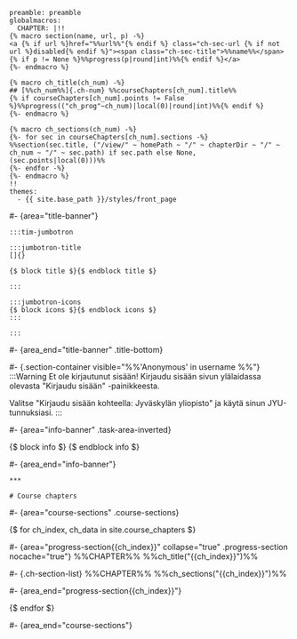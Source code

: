 ```{settings=""}
preamble: preamble
globalmacros:
  CHAPTER: |!!
{% macro section(name, url, p) -%}
<a {% if url %}href="%%url%%"{% endif %} class="ch-sec-url {% if not url %}disabled{% endif %}"><span class="ch-sec-title">%%name%%</span> {% if p != None %}%%progress(p|round|int)%%{% endif %}</a>
{%- endmacro %}

{% macro ch_title(ch_num) -%}
## [%%ch_num%%]{.ch-num} %%courseChapters[ch_num].title%%
{% if courseChapters[ch_num].points != False %}%%progress(("ch_prog"~ch_num)|local(0)|round|int)%%{% endif %}
{%- endmacro %}

{% macro ch_sections(ch_num) -%}
{%- for sec in courseChapters[ch_num].sections -%}
%%section(sec.title, ("/view/" ~ homePath ~ "/" ~ chapterDir ~ "/" ~ ch_num ~ "/" ~ sec.path) if sec.path else None, (sec.points|local(0)))%%
{%- endfor -%}
{%- endmacro %}
!!
themes:
  - {{ site.base_path }}/styles/front_page
```

#- {area="title-banner"}

```{.title-content .nonumber atom="true"}
:::tim-jumbotron

:::jumbotron-title
[]{}

{$ block title $}{$ endblock title $}

:::

:::jumbotron-icons
{$ block icons $}{$ endblock icons $}
:::

:::
```

#- {area_end="title-banner" .title-bottom}

#- {.section-container visible="%%'Anonymous' in username %%"}
:::Warning
Et ole kirjautunut sisään! Kirjaudu sisään sivun ylälaidassa olevasta "Kirjaudu sisään" -painikkeesta.

Valitse "Kirjaudu sisään kohteella: Jyväskylän yliopisto" ja käytä sinun JYU-tunnuksiasi.
:::

#- {area="info-banner" .task-area-inverted}

{$ block info $} {$ endblock info $}

#- {area_end="info-banner"}

```{.sec-head .section-container #chapters atom="true"}
***

# Course chapters
```

#- {area="course-sections" .course-sections}

{$ for ch_index, ch_data in site.course_chapters $}

#- {area="progress-section{{ch_index}}" collapse="true" .progress-section nocache="true"}
%%CHAPTER%%
%%ch_title("{{ch_index}}")%%

#- {.ch-section-list}
%%CHAPTER%%
%%ch_sections("{{ch_index}}")%%

#- {area_end="progress-section{{ch_index}}"}

{$ endfor $}

#- {area_end="course-sections"}
